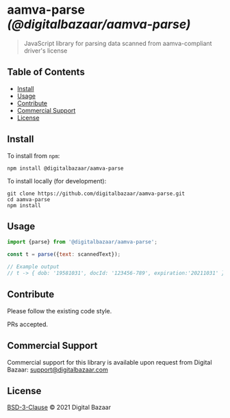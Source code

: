 # aamva-parse _(@digitalbazaar/aamva-parse)_

> JavaScript library for parsing data scanned from aamva-compliant driver's license

## Table of Contents

- [Install](#install)
- [Usage](#usage)
- [Contribute](#contribute)
- [Commercial Support](#commercial-support)
- [License](#license)


## Install

To install from `npm`:

```
npm install @digitalbazaar/aamva-parse
```

To install locally (for development):

```
git clone https://github.com/digitalbazaar/aamva-parse.git
cd aamva-parse
npm install
```

## Usage

```js
import {parse} from '@digitalbazaar/aamva-parse';

const t = parse({text: scannedText});

// Example output
// t -> { dob: '19581031', docId: '123456-789', expiration:'20211031' }
```

## Contribute

Please follow the existing code style.

PRs accepted.

## Commercial Support

Commercial support for this library is available upon request from
Digital Bazaar: support@digitalbazaar.com

## License

[BSD-3-Clause](LICENSE.md) © 2021 Digital Bazaar
